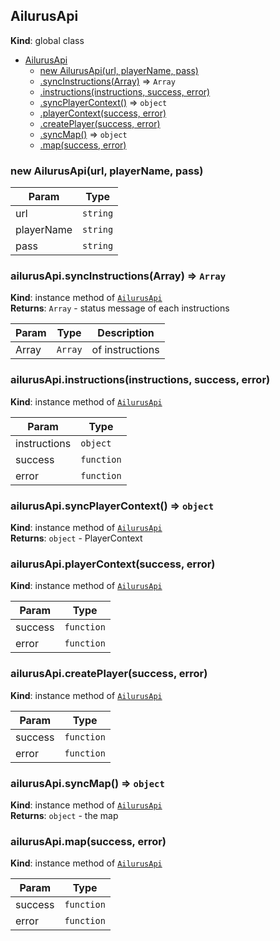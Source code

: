 <a name="AilurusApi"></a>

## AilurusApi
**Kind**: global class  

* [AilurusApi](#AilurusApi)
    * [new AilurusApi(url, playerName, pass)](#new_AilurusApi_new)
    * [.syncInstructions(Array)](#AilurusApi+syncInstructions) ⇒ <code>Array</code>
    * [.instructions(instructions, success, error)](#AilurusApi+instructions)
    * [.syncPlayerContext()](#AilurusApi+syncPlayerContext) ⇒ <code>object</code>
    * [.playerContext(success, error)](#AilurusApi+playerContext)
    * [.createPlayer(success, error)](#AilurusApi+createPlayer)
    * [.syncMap()](#AilurusApi+syncMap) ⇒ <code>object</code>
    * [.map(success, error)](#AilurusApi+map)

<a name="new_AilurusApi_new"></a>

### new AilurusApi(url, playerName, pass)

| Param | Type |
| --- | --- |
| url | <code>string</code> | 
| playerName | <code>string</code> | 
| pass | <code>string</code> | 

<a name="AilurusApi+syncInstructions"></a>

### ailurusApi.syncInstructions(Array) ⇒ <code>Array</code>
**Kind**: instance method of [<code>AilurusApi</code>](#AilurusApi)  
**Returns**: <code>Array</code> - status message of each instructions  

| Param | Type | Description |
| --- | --- | --- |
| Array | <code>Array</code> | of instructions |

<a name="AilurusApi+instructions"></a>

### ailurusApi.instructions(instructions, success, error)
**Kind**: instance method of [<code>AilurusApi</code>](#AilurusApi)  

| Param | Type |
| --- | --- |
| instructions | <code>object</code> | 
| success | <code>function</code> | 
| error | <code>function</code> | 

<a name="AilurusApi+syncPlayerContext"></a>

### ailurusApi.syncPlayerContext() ⇒ <code>object</code>
**Kind**: instance method of [<code>AilurusApi</code>](#AilurusApi)  
**Returns**: <code>object</code> - PlayerContext  
<a name="AilurusApi+playerContext"></a>

### ailurusApi.playerContext(success, error)
**Kind**: instance method of [<code>AilurusApi</code>](#AilurusApi)  

| Param | Type |
| --- | --- |
| success | <code>function</code> | 
| error | <code>function</code> | 

<a name="AilurusApi+createPlayer"></a>

### ailurusApi.createPlayer(success, error)
**Kind**: instance method of [<code>AilurusApi</code>](#AilurusApi)  

| Param | Type |
| --- | --- |
| success | <code>function</code> | 
| error | <code>function</code> | 

<a name="AilurusApi+syncMap"></a>

### ailurusApi.syncMap() ⇒ <code>object</code>
**Kind**: instance method of [<code>AilurusApi</code>](#AilurusApi)  
**Returns**: <code>object</code> - the map  
<a name="AilurusApi+map"></a>

### ailurusApi.map(success, error)
**Kind**: instance method of [<code>AilurusApi</code>](#AilurusApi)  

| Param | Type |
| --- | --- |
| success | <code>function</code> | 
| error | <code>function</code> | 

